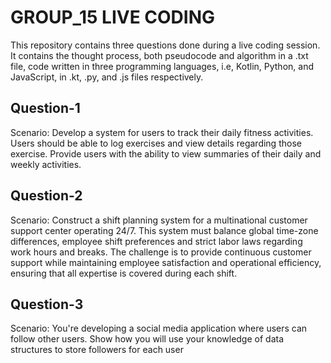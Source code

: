 # GROUP_15 LIVE CODING

This repository contains three questions done during a live coding session. It contains the thought process, both pseudocode and algorithm in a .txt file, code written in three programming languages, i.e, Kotlin, Python, and JavaScript, in .kt, .py, and .js files respectively. 

## Question-1 
Scenario: 
Develop a system for users to track their daily fitness activities. 
Users should be able to log exercises and view details regarding those exercise. 
Provide users with the ability to view summaries of their daily and weekly activities.

## Question-2
Scenario:
Construct a shift planning system for a multinational customer support center operating 24/7. 
This system must balance global time-zone differences, employee shift preferences and strict labor laws regarding work hours and breaks. 
The challenge is to provide continuous customer support while maintaining employee satisfaction and operational efficiency, ensuring that all expertise is covered during each shift.


## Question-3
Scenario:
You're developing a social media application where users can follow other users. 
Show how you will use your knowledge of data structures to store followers for each user


